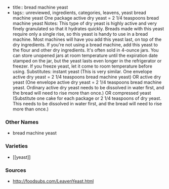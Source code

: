 - title:: bread machine yeast
- tags:: unreviewed, ingredients, categories, leavens, yeast
bread machine yeast One package active dry yeast = 2 1/4 teaspoons bread machine yeast Notes: This type of dry yeast is highly active and very finely granulated so that it hydrates quickly. Breads made with this yeast require only a single rise, so this yeast is handy to use in a bread machine. Most machines will have you add this yeast last, on top of the dry ingredients. If you're not using a bread machine, add this yeast to the flour and other dry ingredients. It's often sold in 4-ounce jars. You can store unopened jars at room temperature until the expiration date stamped on the jar, but the yeast lasts even longer in the refrigerator or freezer. If you freeze yeast, let it come to room temperature before using. Substitutes: instant yeast (This is very similar. One envelope active dry yeast = 2 1/4 teaspoons bread machine yeast) OR active dry yeast (One envelope active dry yeast = 2 1/4 teaspoons bread machine yeast. Ordinary active dry yeast needs to be dissolved in water first, and the bread will need to rise more than once.) OR compressed yeast (Substitute one cake for each package or 2 1/4 teaspoons of dry yeast. This needs to be dissolved in water first, and the bread will need to rise more than once.)

### Other Names

* bread machine yeast

### Varieties

* [[yeast]]

### Sources
* http://foodsubs.com/LeavenYeast.html
